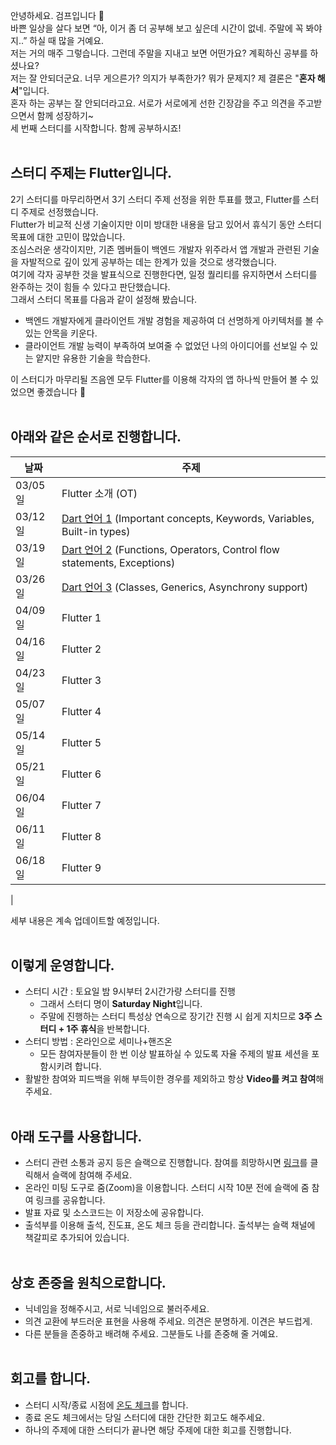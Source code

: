 안녕하세요. 검프입니다 🙂<br/>
바쁜 일상을 살다 보면 “아, 이거 좀 더 공부해 보고 싶은데 시간이 없네. 주말에 꼭 봐야지..” 하실 때 많을 거예요.<br/>
저는 거의 매주 그렇습니다. 그런데 주말을 지내고 보면 어떤가요? 계획하신 공부를 하셨나요?<br/>
저는 잘 안되더군요. 너무 게으른가? 의지가 부족한가? 뭐가 문제지? 제 결론은 "**혼자 해서**"입니다.<br/>
혼자 하는 공부는 잘 안되더라고요. 서로가 서로에게 선한 긴장감을 주고 의견을 주고받으면서 함께 성장하기~<br/>
세 번째 스터디를 시작합니다. 함께 공부하시죠!<br/>
<br/>

## 스터디 주제는 Flutter입니다.
2기 스터디를 마무리하면서 3기 스터디 주제 선정을 위한 투표를 했고, Flutter를 스터디 주제로 선정했습니다.<br/>
Flutter가 비교적 신생 기술이지만 이미 방대한 내용을 담고 있어서 휴식기 동안 스터디 목표에 대한 고민이 많았습니다.<br/>
조심스러운 생각이지만, 기존 멤버들이 백엔드 개발자 위주라서 앱 개발과 관련된 기술을 자발적으로 깊이 있게 공부하는 데는 한계가 있을 것으로 생각했습니다.<br/>
여기에 각자 공부한 것을 발표식으로 진행한다면, 일정 퀄리티를 유지하면서 스터디를 완주하는 것이 힘들 수 있다고 판단했습니다.<br/>
그래서 스터디 목표를 다음과 같이 설정해 봤습니다.<br/>

* 백엔드 개발자에게 클라이언트 개발 경험을 제공하여 더 선명하게 아키텍처를 볼 수 있는 안목을 키운다.
* 클라이언트 개발 능력이 부족하여 보여줄 수 없었던 나의 아이디어를 선보일 수 있는 얕지만 유용한 기술을 학습한다.

이 스터디가 마무리될 즈음엔 모두 Flutter를 이용해 각자의 앱 하나씩 만들어 볼 수 있었으면 좋겠습니다 🙂<br/>
<br/>

## 아래와 같은 순서로 진행합니다.

날짜 | 주제
--- | ---
03/05일 | Flutter 소개 (OT)
03/12일 | [Dart 언어 1](https://dart.dev/guides/language/language-tour#important-concepts) (Important concepts, Keywords, Variables, Built-in types)
03/19일 | [Dart 언어 2](https://dart.dev/guides/language/language-tour#functions) (Functions, Operators, Control flow statements, Exceptions)
03/26일 | [Dart 언어 3](https://dart.dev/guides/language/language-tour#classes) (Classes, Generics, Asynchrony support)
04/09일 | Flutter 1
04/16일 | Flutter 2
04/23일 | Flutter 3
05/07일 | Flutter 4
05/14일 | Flutter 5
05/21일 | Flutter 6
06/04일 | Flutter 7
06/11일 | Flutter 8
06/18일 | Flutter 9
|


세부 내용은 계속 업데이트할 예정입니다.
<br/><br/>

## 이렇게 운영합니다.
* 스터디 시간 : 토요일 밤 9시부터 2시간가량 스터디를 진행
    * 그래서 스터디 명이 **Saturday Night**입니다.
    * 주말에 진행하는 스터디 특성상 연속으로 장기간 진행 시 쉽게 지치므로 **3주 스터디 + 1주 휴식**을 반복합니다.
* 스터디 방법 : 온라인으로 세미나+핸즈온
    * 모든 참여자분들이 한 번 이상 발표하실 수 있도록 자율 주제의 발표 세션을 포함시키려 합니다.
* 활발한 참여와 피드백을 위해 부득이한 경우를 제외하고 항상 **Video를 켜고 참여**해 주세요.
<br/><br/>

## 아래 도구를 사용합니다.
* 스터디 관련 소통과 공지 등은 슬랙으로 진행합니다. 참여를 희망하시면 [링크](https://saturdaynight.slack.com/archives/C031FMK3ULT)를 클릭해서 슬랙에 참여해 주세요.
* 온라인 미팅 도구로 줌(Zoom)을 이용합니다. 스터디 시작 10분 전에 슬랙에 줌 참여 링크를 공유합니다.
* 발표 자료 및 소스코드는 이 저장소에 공유합니다.
* 출석부를 이용해 출석, 진도표, 온도 체크 등을 관리합니다. 출석부는 슬랙 채널에 책갈피로 추가되어 있습니다.
<br/><br/>

## 상호 존중을 원칙으로합니다.
* 닉네임을 정해주시고, 서로 닉네임으로 불러주세요.
* 의견 교환에 부드러운 표현을 사용해 주세요. 의견은 분명하게. 이견은 부드럽게.
* 다른 분들을 존중하고 배려해 주세요. 그분들도 나를 존중해 줄 거예요.
<br/><br/>

## 회고를 합니다.
* 스터디 시작/종료 시점에 [온도 체크](https://spoqa.github.io/2018/08/29/retrospect.html)를 합니다.
* 종료 온도 체크에서는 당일 스터디에 대한 간단한 회고도 해주세요.
* 하나의 주제에 대한 스터디가 끝나면 해당 주제에 대한 회고를 진행합니다.
<br/><br/>